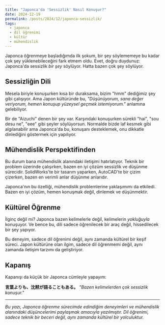 ```yaml
---
title: "Japonca'da 'Sessizlik' Nasıl Konuşur?"
date: 2024-12-19
permalink: /posts/2024/12/japonca-sessizlik/
tags:
  - japonca
  - dil öğrenimi
  - kültür
  - mühendislik
---
```


Japonca öğrenmeye başladığımda ilk şokum, bir şey söylememeye bu kadar çok şey yüklenebileceğini fark etmem oldu. Evet, doğru duydunuz: Japonca'da sessizlik *bir şey* söylüyor. Hatta bazen çok şey söylüyor.

## Sessizliğin Dili

Mesela biriyle konuşurken kısa bir duraksama, bizim "hmm" dediğimiz şey gibi çalışıyor. Ama Japon kültüründe bu, *"Düşünüyorum, sana değer veriyorum, hemen konuşup yüzeysel geçmek istemiyorum."* anlamına gelebiliyor.

Bir de "Aizuchi" denen bir şey var. Karşındaki konuşurken sürekli "hai", "sou desu ne", "eee" gibi şeyler söylüyorsun. Normalde bizde laf kesmek gibi algılanabilir ama Japonca'da bu, konuşanı desteklemek, onu dikkatle dinlediğini göstermek için yapılıyor.

## Mühendislik Perspektifinden

Bu durum bana mühendislik alanındaki iletişimi hatırlatıyor. Teknik bir problem üzerinde çalışırken, bazen en iyi çözüm sessizlik ve düşünme sürecidir. SolidWorks'te bir tasarım yaparken, AutoCAD'te bir çizim çizerken, bazen en verimli anlar düşünme anlarıdır.

Japonca'nın bu özelliği, mühendislik problemlerine yaklaşımımı da etkiledi. Bazen en iyi çözüm, hemen konuşmak değil, dinlemek ve düşünmektir.

## Kültürel Öğrenme

İlginç değil mi? Japonca bazen kelimelerle değil, kelimelerin *yokluğuyla* konuşuyor. Ve bence bu, dili sadece öğrenilecek bir araç değil, hissedilecek bir şey yapıyor.

Bu deneyim, sadece dil öğrenimi değil, aynı zamanda kültürel bir keşif süreci. Japon kültürüne olan ilgim, sadece dil öğrenmemi değil, aynı zamanda iletişim tarzımı da geliştiriyor.

## Kapanış

Kapanışı da küçük bir Japonca cümleyle yapayım:

**言葉よりも、沈黙が語ることもある。**
*"Bazen kelimelerden çok sessizlik konuşur."*

---

*Bu yazı, Japonca öğrenme sürecimde edindiğim deneyimleri ve mühendislik alanındaki düşüncelerimi paylaşmak amacıyla yazılmıştır. Dil öğrenimi, sadece teknik bir beceri değil, aynı zamanda kültürel bir yolculuktur.*
